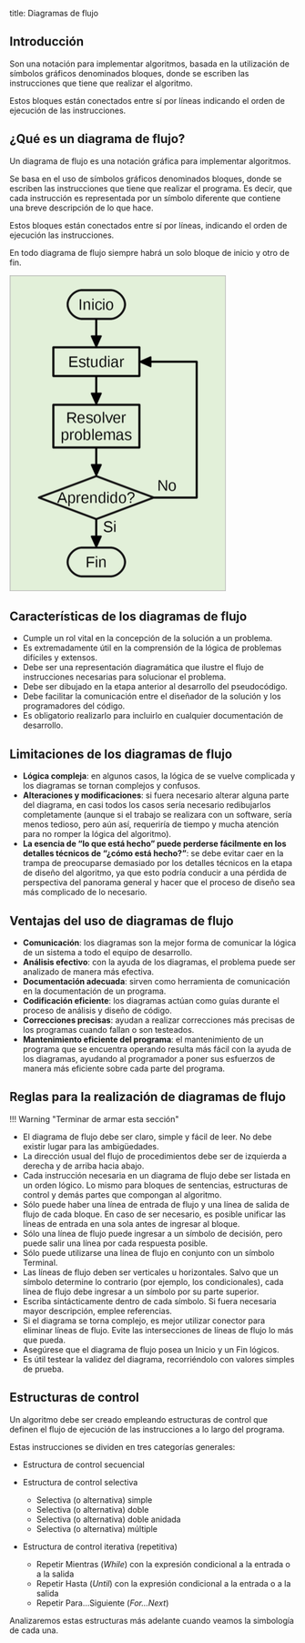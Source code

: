title: Diagramas de flujo

## Introducción

Son una notación para implementar algoritmos, basada en la utilización de símbolos gráficos denominados bloques, donde se escriben las instrucciones que tiene que realizar el algoritmo.

Estos bloques están conectados entre sí por líneas indicando el orden de ejecución de las instrucciones.

## ¿Qué es un diagrama de flujo?

Un diagrama de flujo es una notación gráfica para implementar algoritmos.

Se basa en el uso de símbolos gráficos denominados bloques, donde se escriben las instrucciones que tiene que realizar el programa. Es decir, que cada instrucción es representada por un símbolo diferente que contiene una breve descripción de lo que hace. 

Estos bloques están conectados entre sí por líneas, indicando el orden de ejecución las instrucciones.

En todo diagrama de flujo siempre habrá un solo bloque de inicio y otro de fin.

![Alt text](imagenes/concepto-basico-de-diagrama-de-flujo.png)

## Características de los diagramas de flujo

* Cumple un rol vital en la concepción de la solución a un problema.
* Es extremadamente útil en la comprensión de la lógica de problemas difíciles y extensos.
* Debe ser una representación diagramática que ilustre el flujo de instrucciones necesarias para solucionar el problema.
* Debe ser dibujado en la etapa anterior al desarrollo del pseudocódigo.
* Debe facilitar la comunicación entre el diseñador de la solución y los programadores del código.
* Es obligatorio realizarlo para incluirlo en cualquier documentación de desarrollo.

## Limitaciones de los diagramas de flujo

* **Lógica compleja**: en algunos casos, la lógica de se vuelve complicada y los diagramas se tornan complejos y confusos.
* **Alteraciones y modificaciones**: si fuera necesario alterar alguna parte del diagrama, en casi todos los casos sería necesario redibujarlos completamente (aunque si el trabajo se realizara con un software, sería menos tedioso, pero aún así, requeriría de tiempo y mucha atención para no romper la lógica del algoritmo).
* **La esencia de “lo que está hecho” puede perderse fácilmente en los detalles técnicos de “¿cómo está hecho?”**: se debe evitar caer en la trampa de preocuparse demasiado por los detalles técnicos en la etapa de diseño del algoritmo, ya que esto podría conducir a una pérdida de perspectiva del panorama general y hacer que el proceso de diseño sea más complicado de lo necesario.

## Ventajas del uso de diagramas de flujo

* **Comunicación**: los diagramas son la mejor forma de comunicar la lógica de un sistema a todo el equipo de desarrollo.
* **Análisis efectivo**: con la ayuda de los diagramas, el problema puede ser analizado de manera más efectiva.
* **Documentación adecuada**: sirven como herramienta de comunicación en la documentación de un programa.
* **Codificación eficiente**: los diagramas actúan como guías durante el proceso de análisis y diseño de código.
* **Correcciones precisas**: ayudan a realizar correcciones más precisas de los programas cuando fallan o son testeados.
* **Mantenimiento eficiente del programa**: el mantenimiento de un programa que se encuentra operando resulta más fácil con la ayuda de los diagramas, ayudando al programador a poner sus esfuerzos de manera más eficiente sobre cada parte del programa.

## Reglas para la realización de diagramas de flujo

!!! Warning "Terminar de armar esta sección"

* El diagrama de flujo debe ser claro, simple y fácil de leer. No debe existir lugar para las ambigüedades.
* La dirección usual del flujo de procedimientos debe ser de izquierda a derecha y de arriba hacia abajo.
* Cada instrucción necesaria en un diagrama de flujo debe ser listada en un orden lógico. Lo mismo para bloques de sentencias, estructuras de control y demás partes que compongan al algoritmo.
* Sólo puede haber una línea de entrada de flujo y una línea de salida de flujo de cada bloque. En caso de ser necesario, es posible unificar las líneas de entrada en una sola antes de ingresar al bloque.
* Sólo una línea de flujo puede ingresar a un símbolo de decisión, pero puede salir una línea por cada respuesta posible.
* Sólo puede utilizarse una línea de flujo en conjunto con un símbolo Terminal.
* Las líneas de flujo deben ser verticales u horizontales. Salvo que un símbolo determine lo contrario (por ejemplo, los condicionales), cada línea de flujo debe ingresar a un símbolo por su parte superior.
* Escriba sintácticamente dentro de cada símbolo. Si fuera necesaria mayor descripción, emplee referencias.
* Si el diagrama se torna complejo, es mejor utilizar conector para eliminar líneas de flujo. Evite las intersecciones de líneas de flujo lo más que pueda.
* Asegúrese que el diagrama de flujo posea un Inicio y un Fin lógicos.
* Es útil testear la validez del diagrama, recorriéndolo con valores simples de prueba.

## Estructuras de control

Un algoritmo debe ser creado empleando estructuras de control que definen el flujo de ejecución de las instrucciones a lo largo del programa.

Estas instrucciones se dividen en tres categorías generales:

* Estructura de control secuencial

* Estructura de control selectiva
    * Selectiva (o alternativa) simple 
    * Selectiva (o alternativa) doble
    * Selectiva (o alternativa) doble anidada
    * Selectiva (o alternativa) múltiple
  
* Estructura de control iterativa (repetitiva)
    * Repetir Mientras (_While_) con la expresión condicional a la entrada o a la salida
    * Repetir Hasta (_Until_) con la expresión condicional a la entrada o a la salida
    * Repetir Para…Siguiente (_For…Next_)

Analizaremos estas estructuras más adelante cuando veamos la simbología de cada una.